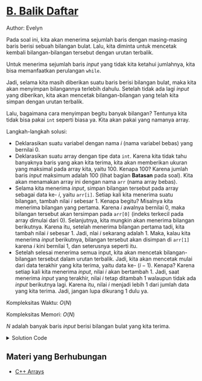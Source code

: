 # [B. Balik Daftar](https://tlx.toki.id/courses/basic/chapters/09/problems/B)

Author: Evelyn

Pada soal ini, kita akan menerima sejumlah baris dengan masing-masing baris berisi sebuah bilangan bulat. Lalu, kita diminta untuk mencetak kembali bilangan-bilangan tersebut dengan urutan terbalik.

Untuk menerima sejumlah baris *input* yang tidak kita ketahui jumlahnya, kita bisa memanfaatkan perulangan `while`.

Jadi, selama kita masih diberikan suatu baris berisi bilangan bulat, maka kita akan menyimpan bilangannya terlebih dahulu. Setelah tidak ada lagi *input* yang diberikan, kita akan mencetak bilangan-bilangan yang telah kita simpan dengan urutan terbalik.

Lalu, bagaimana cara menyimpan begitu banyak bilangan? Tentunya kita tidak bisa pakai `int` seperti biasa ya. Kita akan pakai yang namanya array.

Langkah-langkah solusi:
- Deklarasikan suatu variabel dengan nama $i$ (nama variabel bebas) yang bernilai 0.
- Deklarasikan suatu array dengan tipe data `int`. Karena kita tidak tahu banyaknya baris yang akan kita terima, kita akan memberikan ukuran yang maksimal pada array kita, yaitu 100. Kenapa 100? Karena jumlah baris *input* maksimum adalah 100 (lihat bagian **Batasan** pada soal). Kita akan menamakan array ini dengan nama `arr` (nama array bebas).
- Selama kita menerima *input*, simpan bilangan tersebut pada array sebagai data ke- $i$, yaitu `arr[i]`. Setiap kali kita menerima suatu bilangan, tambah nilai $i$ sebesar 1. Kenapa begitu? Misalnya kita menerima bilangan yang pertama. Karena $i$ awalnya bernilai 0, maka bilangan tersebut akan tersimpan pada `arr[0]` (indeks terkecil pada array dimulai dari 0). Selanjutnya, kita mungkin akan menerima bilangan berikutnya. Karena itu, setelah menerima bilangan pertama tadi, kita tambah nilai $i$ sebesar 1. Jadi, nlai $i$ sekarang adalah 1. Maka, kalau kita menerima *input* berikutnya, bilangan tersebut akan disimpan di `arr[1]` karena $i$ kini bernilai 1, dan seterusnya seperti itu.
- Setelah selesai menerima semua input, kita akan mencetak bilangan-bilangan tersebut dalam urutan terbalik. Jadi, kita akan mencetak mulai dari data terakhir yang kita terima, yaitu data ke- $(i - 1)$. Kenapa? Karena setiap kali kita menerima *input*, nilai $i$ akan bertambah 1. Jadi, saat menerima *input* yang terakhir, nilai $i$ tetap ditambah 1 walaupun tidak ada *input* berikutnya lagi. Karena itu, nilai $i$ menjadi lebih 1 dari jumlah data yang kita terima. Jadi, jangan lupa dikurang 1 dulu ya.

Kompleksitas Waktu: $O(N)$

Kompleksitas Memori: $O(N)$

$N$ adalah banyak baris *input* berisi bilangan bulat yang kita terima.

<details>
  <summary>Solution Code</summary>

```c++
#include <bits/stdc++.h>
using namespace std;
int main() {
  int i = 0, arr[100];
  while(cin >> arr[i]) {
    i++;
  }
  for(int j = i - 1; j >= 0; j--) {
    cout << arr[j] << "\n";
  }
  return 0;
}
```
</details>

## Materi yang Berhubungan

- [C++ Arrays](https://www.w3schools.com/cpp/cpp_arrays.asp)